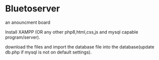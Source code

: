 # Bluetoserver
an anouncment board

Install XAMPP (OR any other php8,html,css,js and mysql capable program/server).

download the files and import the database file into the database(update db.php if mysql is not on default settings).

